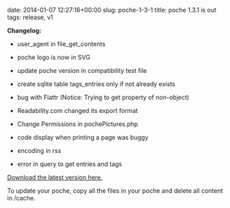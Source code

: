date: 2014-01-07 12:27:16+00:00
slug: poche-1-3-1
title: poche 1.3.1 is out
tags: release, v1

**Changelog:**



	
  * user_agent in file_get_contents

	
  * poche logo is now in SVG

	
  * update poche version in compatibility test file

	
  * create sqlite table tags_entries only if not already exists

	
  * bug with Flattr (Notice: Trying to get property of non-object)

	
  * Readability.com changed its export format

	
  * Change Permissions in pochePictures.php

	
  * code display when printing a page was buggy

	
  * encoding in rss

	
  * error in query to get entries and tags


[Download the latest version here.](http://www.inthepoche.com/downloads/)

To update your poche, copy all the files in your poche and delete all content in /cache.
